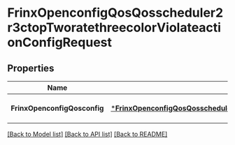 # FrinxOpenconfigQosQosscheduler2r3ctopTworatethreecolorViolateactionConfigRequest

## Properties
Name | Type | Description | Notes
------------ | ------------- | ------------- | -------------
**FrinxOpenconfigQosconfig** | [***FrinxOpenconfigQosQosscheduler2r3ctopTworatethreecolorViolateactionConfig**](frinx.openconfig.qos.qosscheduler2r3ctop.tworatethreecolor.violateaction.Config.md) |  | [optional] [default to null]

[[Back to Model list]](../README.md#documentation-for-models) [[Back to API list]](../README.md#documentation-for-api-endpoints) [[Back to README]](../README.md)


